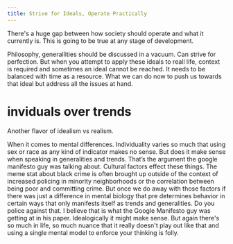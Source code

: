 ```yaml
---
title: Strive for Ideals, Operate Practically
---
```


There's a huge gap between how society should operate and what it currently is. This is going to be true at any stage of development. 

Philosophy, generallities should be discussed in a vacuum. Can strive for perfection. But when you attempt to apply these ideals to reall life, context is required and sometimes an ideal cannot be reached. It needs to be balanced with time as a resource. What we can do now to push us towards that ideal but address all the issues at hand. 

# inviduals over trends
Another flavor of idealism vs realism. 

When it comes to mental differences. Individuality varies so much that using sex or race as any kind of indicator makes no sense. But does it make sense when speaking in generalities and trends. That’s the argument the google manifesto guy was talking about. Cultural factors effect these things. The meme stat about black crime is often brought up outside of the context of increased policing in minority neighborhoods or the correlation between being poor and committing crime. But once we do away with those factors if there was just a difference in mental biology that pre determines behavior in certain ways that only manifests itself as trends and generalities. Do you police against that. I believe that is what the Google Manifesto guy was getting at in his paper. Idealogically it might make sense. But again there's so much in life, so much nuance that it really doesn't play out like that and using a single mental model to enforce your thinking is folly. 